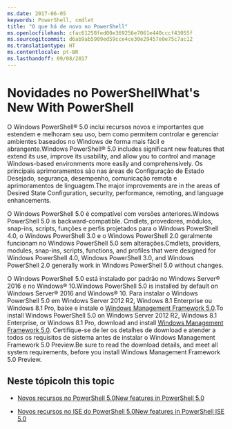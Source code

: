 ```yaml
---
ms.date: 2017-06-05
keywords: PowerShell, cmdlet
title: "O que há de novo no PowerShell"
ms.openlocfilehash: cfac61258fed00e369256e7061e440cccf43055f
ms.sourcegitcommit: d6ab9ab5909ed59cce4ce30e29457e0e75c7ac12
ms.translationtype: HT
ms.contentlocale: pt-BR
ms.lasthandoff: 09/08/2017
---
```

# <a name="what39s-new-with-powershell"></a><span data-ttu-id="3068b-103">Novidades no PowerShell</span><span class="sxs-lookup"><span data-stu-id="3068b-103">What&#39;s New With PowerShell</span></span>
<span data-ttu-id="3068b-104">O Windows PowerShell® 5.0 inclui recursos novos e importantes que estendem e melhoram seu uso, bem como permitem controlar e gerenciar ambientes baseados no Windows de forma mais fácil e abrangente.</span><span class="sxs-lookup"><span data-stu-id="3068b-104">Windows PowerShell® 5.0 includes significant new features that extend its use, improve its usability, and allow you to control and manage Windows-based environments more easily and comprehensively.</span></span>  <span data-ttu-id="3068b-105">Os principais aprimoramentos são nas áreas de Configuração de Estado Desejado, segurança, desempenho, comunicação remota e aprimoramentos de linguagem.</span><span class="sxs-lookup"><span data-stu-id="3068b-105">The major improvements are in the areas of Desired State Configuration, security, performance, remoting, and language enhancements.</span></span>

<span data-ttu-id="3068b-106">O Windows PowerShell 5.0 é compatível com versões anteriores.</span><span class="sxs-lookup"><span data-stu-id="3068b-106">Windows PowerShell 5.0 is backward-compatible.</span></span> <span data-ttu-id="3068b-107">Cmdlets, provedores, módulos, snap-ins, scripts, funções e perfis projetados para o Windows PowerShell 4.0, o Windows PowerShell 3.0 e o Windows PowerShell 2.0 geralmente funcionam no Windows PowerShell 5.0 sem alterações.</span><span class="sxs-lookup"><span data-stu-id="3068b-107">Cmdlets, providers, modules, snap-ins, scripts, functions, and profiles that were designed for Windows PowerShell 4.0, Windows PowerShell 3.0, and Windows PowerShell 2.0 generally work in Windows PowerShell 5.0 without changes.</span></span>

<span data-ttu-id="3068b-108">O Windows PowerShell 5.0 está instalado por padrão no Windows Server® 2016 e no Windows® 10.</span><span class="sxs-lookup"><span data-stu-id="3068b-108">Windows PowerShell 5.0 is installed by default on Windows Server® 2016 and Windows® 10.</span></span> <span data-ttu-id="3068b-109">Para instalar o Windows PowerShell 5.0 em Windows Server 2012 R2, Windows 8.1 Enterprise ou Windows 8.1 Pro, baixe e instale o [Windows Management Framework 5.0](https://go.microsoft.com/fwlink/?linkid=830436).</span><span class="sxs-lookup"><span data-stu-id="3068b-109">To install Windows PowerShell 5.0 on Windows Server 2012 R2, Windows 8.1 Enterprise, or Windows 8.1 Pro, download and install [Windows Management Framework 5.0](https://go.microsoft.com/fwlink/?linkid=830436).</span></span> <span data-ttu-id="3068b-110">Certifique-se de ler os detalhes de download e atender a todos os requisitos de sistema antes de instalar o Windows Management Framework 5.0 Preview.</span><span class="sxs-lookup"><span data-stu-id="3068b-110">Be sure to read the download details, and meet all system requirements, before you install Windows Management Framework 5.0 Preview.</span></span>

## <a name="in-this-topic"></a><span data-ttu-id="3068b-111">Neste tópico</span><span class="sxs-lookup"><span data-stu-id="3068b-111">In this topic</span></span>

- [<span data-ttu-id="3068b-112">Novos recursos no PowerShell 5.0</span><span class="sxs-lookup"><span data-stu-id="3068b-112">New features in  PowerShell 5.0</span></span>](What-s-New-in-Windows-PowerShell-50.md)

- [<span data-ttu-id="3068b-113">Novos recursos no ISE do PowerShell 5.0</span><span class="sxs-lookup"><span data-stu-id="3068b-113">New features in PowerShell ISE 5.0</span></span>](What-s-New-in-the-PowerShell-50-ISE.md)

<!--
- New features in Windows PowerShell 4.0

- New features in Windows PowerShell 3.0
-->

